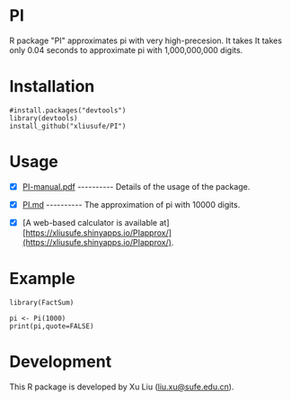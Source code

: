 # PI
R package "PI" approximates pi with very high-precesion. It takes It takes only 0.04 seconds to approximate pi with 1,000,000,000 digits.

# Installation

    #install.packages("devtools")
    library(devtools)
    install_github("xliusufe/PI")

# Usage

   - [x] [PI-manual.pdf](https://github.com/xliusufe/PI/blob/master/inst/PI-manual.pdf) ---------- Details of the usage of the package.
   
   - [x] [PI.md](https://github.com/xliusufe/PI/blob/master/inst/PI.md) ---------- The approximation of pi with 10000 digits.
   
   - [x] [A web-based calculator is available at] [https://xliusufe.shinyapps.io/PIapprox/](https://xliusufe.shinyapps.io/PIapprox/).
   
# Example
    library(FactSum)

    pi <- Pi(1000)
    print(pi,quote=FALSE)
    

# Development
This R package is developed by Xu Liu (liu.xu@sufe.edu.cn).

